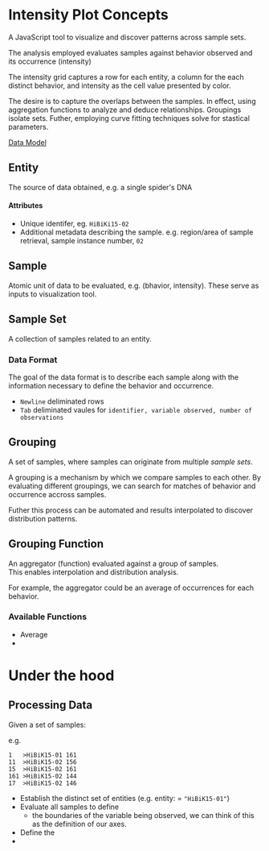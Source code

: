 ﻿# Intensity Plot Concepts

A JavaScript tool to visualize and discover patterns across sample sets.  

The analysis employed evaluates samples against behavior observed and its occurrence (intensity)

The intensity grid captures a row for each entity, a column for the each distinct behavior, and  intensity as the cell value presented by color.  

The desire is to capture the overlaps between the samples. In effect, using aggregation functions to analyze and deduce relationships.  Groupings isolate sets.
Futher, employing curve fitting techniques solve for stastical parameters.

 [Data Model](docs\IntensityPlot-DataModel.png)

## Entity
The source of data obtained, e.g. a single spider's DNA

#### Attributes
* Unique identifer, eg. `HiBiKi15-02`
* Additional metadata describing the sample. e.g. region/area of sample retrieval, sample instance number, `02`

## Sample
Atomic unit of data to be evaluated, e.g. (bhavior, intensity).  These serve as inputs to visualization tool.

## Sample Set
A collection of samples related to an entity.

### Data Format
The goal of the data format is to describe each sample along with the information necessary to define the behavior and occurrence. 

* `Newline` deliminated rows
* `Tab` deliminated vaules for 
`identifier, variable observed, number of observations` 

## Grouping
A set of samples, where samples can originate from multiple *sample sets*.

A grouping is a mechanism by which we compare samples to each other.  By evaluating different groupings, we can search for matches of behavior and occurrence accross samples. 

Futher this process can be automated and results interpolated to discover distribution patterns. 

## Grouping Function
An aggregator (function) evaluated against a group of samples.  
This enables interpolation and distribution analysis.

For example, the aggregator could be an average of occurrences for each behavior. 

### Available Functions

* Average
* 


# Under the hood

## Processing Data

Given a set of samples:


e.g.
```
1	>HiBiK15-01	161
11	>HiBiK15-02	156
15	>HiBiK15-02	161
161	>HiBiK15-02	144
17	>HiBiK15-02	146

```

* Establish the distinct set of entities (e.g. entity: = `"HiBiK15-01"`)
* Evaluate all samples to define
  * the boundaries of the variable being observed, we can think of this as the definition of our axes. 
* Define the 
* 


